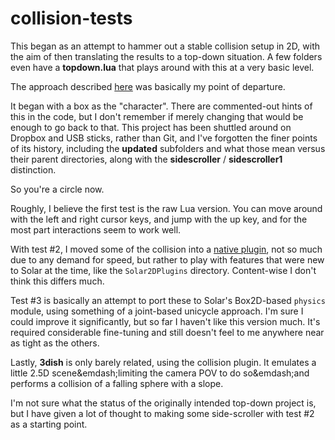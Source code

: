 collision-tests
===============

This began as an attempt to hammer out a stable collision setup in 2D, with the aim of then
translating the results to a top-down situation. A few folders even have a **topdown.lua**
that plays around with this at a very basic level.

The approach described [here](http://www.peroxide.dk/download/tutorials/tut10/pxdtut10.html)
was basically my point of departure.

It began with a box as the "character". There are commented-out hints of this in the code, but
I don't remember if merely changing that would be enough to go back to that. This project has
been shuttled around on Dropbox and USB sticks, rather than Git, and I've forgotten the finer
points of its history, including the **updated** subfolders and what those mean versus their
parent directories, along with the **sidescroller** / **sidescroller1** distinction.

So you're a circle now.

Roughly, I believe the first test is the raw Lua version. You can move around with the left and
right cursor keys, and jump with the up key, and for the most part interactions seem to work well.

With test #2, I moved some of the collision into a [native plugin](https://github.com/ggcrunchy/solar2d-plugins/tree/master/collision_test_native),
not so much due to any demand for speed, but rather to play with features that were new to Solar
at the time, like the `Solar2DPlugins` directory. Content-wise I don't think this differs much.

Test #3 is basically an attempt to port these to Solar's Box2D-based `physics` module, using
something of a joint-based unicycle approach. I'm sure I could improve it significantly, but so
far I haven't like this version much. It's required considerable fine-tuning and still doesn't
feel to me anywhere near as tight as the others.

Lastly, **3dish** is only barely related, using the collision plugin. It emulates a little 2.5D
scene&emdash;limiting the camera POV to do so&emdash;and performs a collision of a falling sphere
with a slope.

I'm not sure what the status of the originally intended top-down project is, but I have given a
lot of thought to making some side-scroller with test #2 as a starting point.